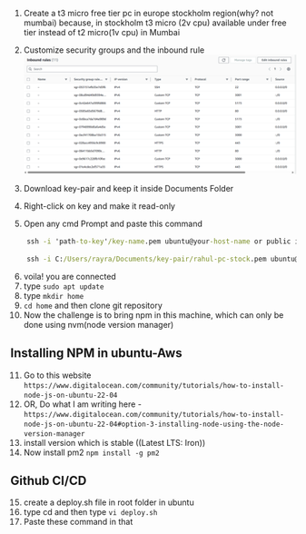 1. Create a t3 micro free tier pc in europe stockholm region(why? not mumbai) because, in stockholm t3 micro (2v cpu) available under free tier instead of t2 micro(1v cpu) in Mumbai 
2. Customize security groups and the inbound rule
![alt text](images/image1.png)


3. Download key-pair and keep it inside Documents Folder
4. Right-click on key and make it read-only
5. Open any cmd Prompt and paste this command
```bat
    ssh -i 'path-to-key'/key-name.pem ubuntu@your-host-name or public ipv4 address
```
```bat
    ssh -i C:/Users/rayra/Documents/key-pair/rahul-pc-stock.pem ubuntu@ec2-51-20-52-210.eu-north-1.compute.amazonaws.com
```

6. voila! you are connected
7. type `sudo apt update`
8. type `mkdir home`
9. `cd home` and then clone git repository
10. Now the challenge is to bring npm in this machine, which can only be done using nvm(node version manager)

## Installing NPM in ubuntu-Aws

11. Go to this website `https://www.digitalocean.com/community/tutorials/how-to-install-node-js-on-ubuntu-22-04`
12. OR, Do what I am writing here -  `https://www.digitalocean.com/community/tutorials/how-to-install-node-js-on-ubuntu-22-04#option-3-installing-node-using-the-node-version-manager`
13. install version which is stable ((Latest LTS: Iron))
14. Now install pm2 `npm install -g pm2`

## Github CI/CD 
15. create a deploy.sh file in root folder in ubuntu
16. type cd and then type `vi deploy.sh`
17. Paste these command in that 